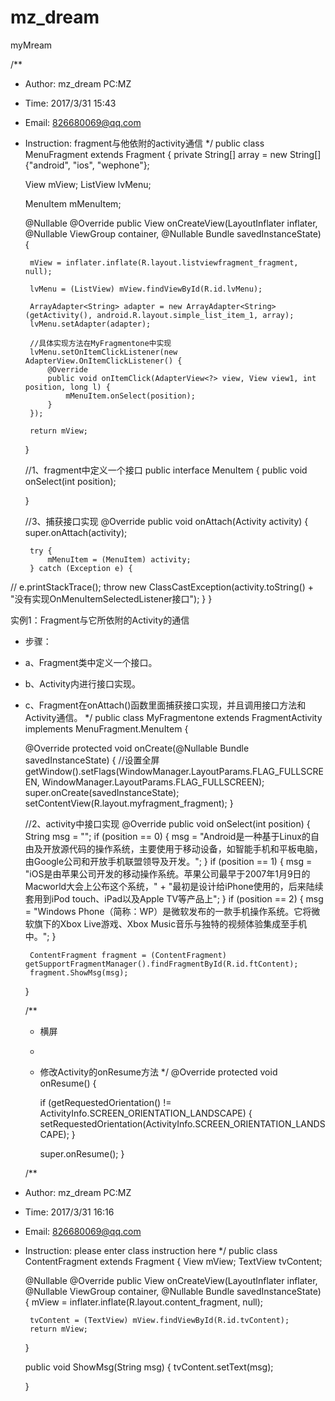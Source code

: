 # mz_dream
myMream

/**
 * Author: mz_dream  PC:MZ
 * Time: 2017/3/31 15:43
 * Email: 826680069@qq.com
 * Instruction: fragment与他依附的activity通信
 */
public class MenuFragment extends Fragment {
    private String[] array = new String[]{"android", "ios", "wephone"};

    View mView;
    ListView lvMenu;

    MenuItem mMenuItem;

    @Nullable
    @Override
    public View onCreateView(LayoutInflater inflater, @Nullable ViewGroup container, @Nullable Bundle savedInstanceState) {

        mView = inflater.inflate(R.layout.listviewfragment_fragment, null);

        lvMenu = (ListView) mView.findViewById(R.id.lvMenu);

        ArrayAdapter<String> adapter = new ArrayAdapter<String>(getActivity(), android.R.layout.simple_list_item_1, array);
        lvMenu.setAdapter(adapter);

        //具体实现方法在MyFragmentone中实现
        lvMenu.setOnItemClickListener(new AdapterView.OnItemClickListener() {
            @Override
            public void onItemClick(AdapterView<?> view, View view1, int position, long l) {
                mMenuItem.onSelect(position);
            }
        });

        return mView;
    }

    //1、fragment中定义一个接口
    public interface MenuItem {
        public void onSelect(int position);

    }

    //3、捕获接口实现
    @Override
    public void onAttach(Activity activity) {
        super.onAttach(activity);

        try {
            mMenuItem = (MenuItem) activity;
        } catch (Exception e) {

//            e.printStackTrace();
            throw new ClassCastException(activity.toString() + "没有实现OnMenuItemSelectedListener接口");
        }
    }
    
    
 实例1：Fragment与它所依附的Activity的通信
 * 步骤：
 * a、Fragment类中定义一个接口。
 * b、Activity内进行接口实现。
 * c、Fragment在onAttach()函数里面捕获接口实现，并且调用接口方法和Activity通信。
 */
public class MyFragmentone extends FragmentActivity implements MenuFragment.MenuItem {


    @Override
    protected void onCreate(@Nullable Bundle savedInstanceState) {
        //设置全屏
        getWindow().setFlags(WindowManager.LayoutParams.FLAG_FULLSCREEN,
                WindowManager.LayoutParams.FLAG_FULLSCREEN);
        super.onCreate(savedInstanceState);
        setContentView(R.layout.myfragment_fragment);
    }

    //2、activity中接口实现
    @Override
    public void onSelect(int position) {
        String msg = "";
        if (position == 0) {
            msg = "Android是一种基于Linux的自由及开放源代码的操作系统，主要使用于移动设备，如智能手机和平板电脑，由Google公司和开放手机联盟领导及开发。";
        }
        if (position == 1) {
            msg = "iOS是由苹果公司开发的移动操作系统。苹果公司最早于2007年1月9日的Macworld大会上公布这个系统，" +
                    "最初是设计给iPhone使用的，后来陆续套用到iPod touch、iPad以及Apple TV等产品上";
        }
        if (position == 2) {
            msg = "Windows Phone（简称：WP）是微软发布的一款手机操作系统。它将微软旗下的Xbox Live游戏、Xbox Music音乐与独特的视频体验集成至手机中。";
        }

        ContentFragment fragment = (ContentFragment) getSupportFragmentManager().findFragmentById(R.id.ftContent);
        fragment.ShowMsg(msg);

    }

    /**
     * 横屏
     *
     * 修改Activity的onResume方法
     */
    @Override
    protected void onResume() {

        if (getRequestedOrientation() != ActivityInfo.SCREEN_ORIENTATION_LANDSCAPE) {
            setRequestedOrientation(ActivityInfo.SCREEN_ORIENTATION_LANDSCAPE);
        }

        super.onResume();
    }
    
    /**
 * Author: mz_dream  PC:MZ
 * Time: 2017/3/31 16:16
 * Email: 826680069@qq.com
 * Instruction: please enter class instruction here
 */
public class ContentFragment extends Fragment {
    View mView;
    TextView tvContent;

    @Nullable
    @Override
    public View onCreateView(LayoutInflater inflater, @Nullable ViewGroup container, @Nullable Bundle savedInstanceState) {
        mView = inflater.inflate(R.layout.content_fragment, null);

        tvContent = (TextView) mView.findViewById(R.id.tvContent);
        return mView;
    }

    public void ShowMsg(String msg) {
        tvContent.setText(msg);

    }
    
    
